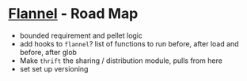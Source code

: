 # [Flannel][readme-md] - Road Map

- bounded requirement and pellet logic
- add hooks to `flannel`? list of functions to run before, after load and before, after glob
- Make `thrift` the sharing / distribution module, pulls from here
- set set up versioning

[requires-md]: requires/README.md "Requires Spec Markdown"
[readme-md]: README.md "Flannel Readme"